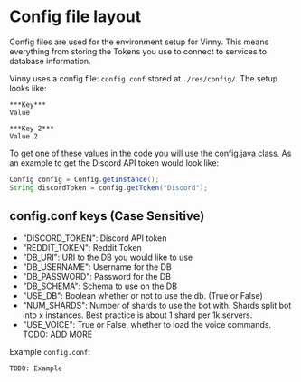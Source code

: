 # Config file layout

Config files are used for the environment setup for Vinny. This means everything from storing the Tokens you use to connect to services to database information.

Vinny uses a config file: `config.conf` stored at `./res/config/`. The setup looks like:  
```
***Key***
Value

***Key 2***
Value 2
```

To get one of these values in the code you will use the config.java class. As an example to get the Discord API token would look like:
```java
Config config = Config.getInstance();
String discordToken = config.getToken("Discord");
```
  
## config.conf keys (Case Sensitive)
- "DISCORD_TOKEN": Discord API token
- "REDDIT_TOKEN": Reddit Token
- "DB_URI": URI to the DB you would like to use
- "DB_USERNAME": Username for the DB
- "DB_PASSWORD": Password for the DB
- "DB_SCHEMA": Schema to use on the DB
- "USE_DB": Boolean whether or not to use the db. (True or False)
- "NUM_SHARDS": Number of shards to use the bot with. Shards split bot into x instances. Best practice is about 1 shard per 1k servers. 
- "USE_VOICE": True or False, whether to load the voice commands. 
TODO: ADD MORE

  
Example `config.conf`:
```
TODO: Example
```
